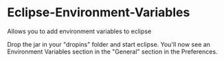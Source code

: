# Eclipse-Environment-Variables
Allows you to add environment variables to eclipse

Drop the jar in your "dropins" folder and start eclipse. You'll now see an Environment Variables section in the "General" section in the Preferences.
